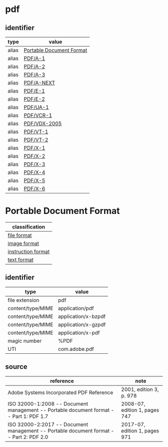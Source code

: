 # pdf

## identifier
| type              | value
| ----------------- | -----
| alias             | [Portable Document Format](#portable-document-format)
| alias             | [PDF/A-1](pdfa.md#pdfa-1)
| alias             | [PDF/A-2](pdfa.md#pdfa-2)
| alias             | [PDF/A-3](pdfa.md#pdfa-3)
| alias             | [PDF/A-NEXT](pdfa.md#pdfa-next)
| alias             | [PDF/E-1](pdfe.md#pdfe-1)
| alias             | [PDF/E-2](pdfe.md#pdfe-2)
| alias             | [PDF/UA-1](pdfua.md#pdfua-1)
| alias             | [PDF/VCR-1](pdfvcr.md#pdfvcr)
| alias             | [PDF/VDX-2005](pdfvdx.md#pdfvdx)
| alias             | [PDF/VT-1](pdfvt.md#pdfvt-1)
| alias             | [PDF/VT-2](pdfvt.md#pdfvt-2)
| alias             | [PDF/X-1](pdfx.md#pdf/x-1)
| alias             | [PDF/X-2](pdfx.md#pdf/x-2)
| alias             | [PDF/X-3](pdfx.md#pdf/x-3)
| alias             | [PDF/X-4](pdfx.md#pdf/x-4)
| alias             | [PDF/X-5](pdfx.md#pdf/x-5)
| alias             | [PDF/X-6](pdfx.md#pdf/x-6)

# Portable Document Format
| classification
| --------------
| [file format](file.md)
| [image format](image.md)
| [instruction format](instruction.md)
| [text format](text.md)

## identifier
| type              | value
| ----------------- | -----
| file extension    | pdf
| content/type/MIME | application/pdf
| content/type/MIME | application/x-bzpdf
| content/type/MIME | application/x-gzpdf
| content/type/MIME | application/x-pdf
| magic number      | %PDF
| UTI               | com.adobe.pdf

## source
| reference | note
| --------- | ----
| Adobe Systems Incorporated PDF Reference | 2001, edition 3, p. 978
| ISO 32000-1:2008 -- Document management -- Portable document format -- Part 1: PDF 1.7 | 2008-07, edition 1, pages 747
| ISO 32000-2:2017 -- Document management -- Portable document format -- Part 2: PDF 2.0 | 2017-07, edition 1, pages 971

